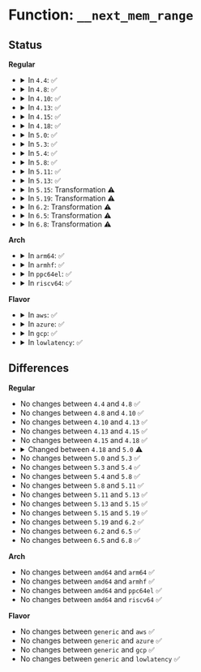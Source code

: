 # Function: <code>__next_mem_range</code>

## Status
<b>Regular</b>
<ul>
<li>
<details>
<summary>In <code>4.4</code>: ✅</summary>

```c
void __next_mem_range(u64 *idx, int nid, ulong flags, struct memblock_type *type_a, struct memblock_type *type_b, phys_addr_t *out_start, phys_addr_t *out_end, int *out_nid);
```

**Collision:** Unique Global

**Inline:** No

**Transformation:** False

**Instances:**

```
In mm/memblock.c (ffffffff8181dcc6)
Location: mm/memblock.c:884
Inline: False
Direct callers:
  - arch/x86/kernel/e820.c:memblock_find_dma_reserve
  - arch/x86/kernel/e820.c:memblock_find_dma_reserve
  - arch/x86/kernel/check.c:setup_bios_corruption_check
  - arch/x86/kernel/check.c:setup_bios_corruption_check
  - mm/nobootmem.c:free_all_bootmem
  - mm/nobootmem.c:free_all_bootmem
  - mm/memblock.c:memblock_find_in_range_node
  - mm/memblock.c:memblock_find_in_range_node
  - mm/memtest.c:early_memtest
  - mm/memtest.c:early_memtest
```
**Symbols:**

```
ffffffff8181dcc6-ffffffff8181de96: __next_mem_range (STB_GLOBAL)
```
</details>
</li>
<li>
<details>
<summary>In <code>4.8</code>: ✅</summary>

```c
void __next_mem_range(u64 *idx, int nid, ulong flags, struct memblock_type *type_a, struct memblock_type *type_b, phys_addr_t *out_start, phys_addr_t *out_end, int *out_nid);
```

**Collision:** Unique Global

**Inline:** No

**Transformation:** False

**Instances:**

```
In mm/memblock.c (ffffffff81898102)
Location: mm/memblock.c:874
Inline: False
Direct callers:
  - arch/x86/kernel/e820.c:memblock_find_dma_reserve
  - arch/x86/kernel/e820.c:memblock_find_dma_reserve
  - arch/x86/kernel/check.c:setup_bios_corruption_check
  - arch/x86/kernel/check.c:setup_bios_corruption_check
  - mm/nobootmem.c:free_all_bootmem
  - mm/nobootmem.c:free_all_bootmem
  - mm/memblock.c:memblock_find_in_range_node
  - mm/memblock.c:memblock_find_in_range_node
  - mm/memtest.c:early_memtest
  - mm/memtest.c:early_memtest
```
**Symbols:**

```
ffffffff81898102-ffffffff818982f2: __next_mem_range (STB_GLOBAL)
```
</details>
</li>
<li>
<details>
<summary>In <code>4.10</code>: ✅</summary>

```c
void __next_mem_range(u64 *idx, int nid, ulong flags, struct memblock_type *type_a, struct memblock_type *type_b, phys_addr_t *out_start, phys_addr_t *out_end, int *out_nid);
```

**Collision:** Unique Global

**Inline:** No

**Transformation:** False

**Instances:**

```
In mm/memblock.c (ffffffff818cc7a4)
Location: mm/memblock.c:874
Inline: False
Direct callers:
  - arch/x86/kernel/e820.c:memblock_find_dma_reserve
  - arch/x86/kernel/e820.c:memblock_find_dma_reserve
  - arch/x86/kernel/check.c:setup_bios_corruption_check
  - arch/x86/kernel/check.c:setup_bios_corruption_check
  - mm/nobootmem.c:free_all_bootmem
  - mm/nobootmem.c:free_all_bootmem
  - mm/memblock.c:memblock_find_in_range_node
  - mm/memblock.c:memblock_find_in_range_node
  - mm/memtest.c:early_memtest
  - mm/memtest.c:early_memtest
```
**Symbols:**

```
ffffffff818cc7a4-ffffffff818cc997: __next_mem_range (STB_GLOBAL)
```
</details>
</li>
<li>
<details>
<summary>In <code>4.13</code>: ✅</summary>

```c
void __next_mem_range(u64 *idx, int nid, ulong flags, struct memblock_type *type_a, struct memblock_type *type_b, phys_addr_t *out_start, phys_addr_t *out_end, int *out_nid);
```

**Collision:** Unique Global

**Inline:** No

**Transformation:** False

**Instances:**

```
In mm/memblock.c (ffffffff81903c5c)
Location: mm/memblock.c:870
Inline: False
Direct callers:
  - arch/x86/kernel/check.c:setup_bios_corruption_check
  - arch/x86/kernel/check.c:setup_bios_corruption_check
  - arch/x86/mm/init.c:memblock_find_dma_reserve
  - arch/x86/mm/init.c:memblock_find_dma_reserve
  - mm/nobootmem.c:free_all_bootmem
  - mm/nobootmem.c:free_all_bootmem
  - mm/memblock.c:memblock_find_in_range_node
  - mm/memblock.c:memblock_find_in_range_node
  - mm/memtest.c:early_memtest
  - mm/memtest.c:early_memtest
```
**Symbols:**

```
ffffffff81903c5c-ffffffff81903e42: __next_mem_range (STB_GLOBAL)
```
</details>
</li>
<li>
<details>
<summary>In <code>4.15</code>: ✅</summary>

```c
void __next_mem_range(u64 *idx, int nid, ulong flags, struct memblock_type *type_a, struct memblock_type *type_b, phys_addr_t *out_start, phys_addr_t *out_end, int *out_nid);
```

**Collision:** Unique Global

**Inline:** No

**Transformation:** False

**Instances:**

```
In mm/memblock.c (ffffffff8198dc67)
Location: mm/memblock.c:870
Inline: False
Direct callers:
  - arch/x86/kernel/check.c:setup_bios_corruption_check
  - arch/x86/kernel/check.c:setup_bios_corruption_check
  - arch/x86/mm/init.c:memblock_find_dma_reserve
  - arch/x86/mm/init.c:memblock_find_dma_reserve
  - mm/page_alloc.c:zero_resv_unavail
  - mm/page_alloc.c:zero_resv_unavail
  - mm/nobootmem.c:free_all_bootmem
  - mm/nobootmem.c:free_all_bootmem
  - mm/memblock.c:memblock_find_in_range_node
  - mm/memblock.c:memblock_find_in_range_node
  - mm/memtest.c:early_memtest
  - mm/memtest.c:early_memtest
```
**Symbols:**

```
ffffffff8198dc67-ffffffff8198de4a: __next_mem_range (STB_GLOBAL)
```
</details>
</li>
<li>
<details>
<summary>In <code>4.18</code>: ✅</summary>

```c
void __next_mem_range(u64 *idx, int nid, ulong flags, struct memblock_type *type_a, struct memblock_type *type_b, phys_addr_t *out_start, phys_addr_t *out_end, int *out_nid);
```

**Collision:** Unique Global

**Inline:** No

**Transformation:** False

**Instances:**

```
In mm/memblock.c (ffffffff819ea50c)
Location: mm/memblock.c:878
Inline: False
Direct callers:
  - arch/x86/kernel/check.c:setup_bios_corruption_check
  - arch/x86/kernel/check.c:setup_bios_corruption_check
  - arch/x86/mm/init.c:memblock_find_dma_reserve
  - arch/x86/mm/init.c:memblock_find_dma_reserve
  - mm/page_alloc.c:zero_resv_unavail
  - mm/page_alloc.c:zero_resv_unavail
  - mm/nobootmem.c:free_all_bootmem
  - mm/nobootmem.c:free_all_bootmem
  - mm/memblock.c:memblock_find_in_range_node
  - mm/memblock.c:memblock_find_in_range_node
  - mm/memtest.c:early_memtest
  - mm/memtest.c:early_memtest
```
**Symbols:**

```
ffffffff819ea50c-ffffffff819ea6ef: __next_mem_range (STB_GLOBAL)
```
</details>
</li>
<li>
<details>
<summary>In <code>5.0</code>: ✅</summary>

```c
void __next_mem_range(u64 *idx, int nid, enum memblock_flags flags, struct memblock_type *type_a, struct memblock_type *type_b, phys_addr_t *out_start, phys_addr_t *out_end, int *out_nid);
```

**Collision:** Unique Global

**Inline:** No

**Transformation:** False

**Instances:**

```
In mm/memblock.c (ffffffff81a2577b)
Location: mm/memblock.c:991
Inline: False
Direct callers:
  - arch/x86/kernel/check.c:setup_bios_corruption_check
  - arch/x86/kernel/check.c:setup_bios_corruption_check
  - arch/x86/mm/init.c:memblock_find_dma_reserve
  - arch/x86/mm/init.c:memblock_find_dma_reserve
  - mm/page_alloc.c:zero_resv_unavail
  - mm/page_alloc.c:zero_resv_unavail
  - mm/memblock.c:memblock_free_all
  - mm/memblock.c:memblock_free_all
  - mm/memblock.c:memblock_find_in_range_node
  - mm/memblock.c:memblock_find_in_range_node
  - mm/memtest.c:early_memtest
  - mm/memtest.c:early_memtest
```
**Symbols:**

```
ffffffff81a2577b-ffffffff81a25954: __next_mem_range (STB_GLOBAL)
```
</details>
</li>
<li>
<details>
<summary>In <code>5.3</code>: ✅</summary>

```c
void __next_mem_range(u64 *idx, int nid, enum memblock_flags flags, struct memblock_type *type_a, struct memblock_type *type_b, phys_addr_t *out_start, phys_addr_t *out_end, int *out_nid);
```

**Collision:** Unique Global

**Inline:** No

**Transformation:** False

**Instances:**

```
In mm/memblock.c (ffffffff81a95eb5)
Location: mm/memblock.c:1014
Inline: False
Direct callers:
  - arch/x86/kernel/check.c:setup_bios_corruption_check
  - arch/x86/kernel/check.c:setup_bios_corruption_check
  - arch/x86/mm/init.c:memblock_find_dma_reserve
  - arch/x86/mm/init.c:memblock_find_dma_reserve
  - mm/page_alloc.c:zero_resv_unavail
  - mm/page_alloc.c:zero_resv_unavail
  - mm/memblock.c:memblock_free_all
  - mm/memblock.c:memblock_free_all
  - mm/memblock.c:memblock_find_in_range_node
  - mm/memblock.c:memblock_find_in_range_node
  - mm/memtest.c:early_memtest
  - mm/memtest.c:early_memtest
```
**Symbols:**

```
ffffffff81a95eb5-ffffffff81a96075: __next_mem_range (STB_GLOBAL)
```
</details>
</li>
<li>
<details>
<summary>In <code>5.4</code>: ✅</summary>

```c
void __next_mem_range(u64 *idx, int nid, enum memblock_flags flags, struct memblock_type *type_a, struct memblock_type *type_b, phys_addr_t *out_start, phys_addr_t *out_end, int *out_nid);
```

**Collision:** Unique Global

**Inline:** No

**Transformation:** False

**Instances:**

```
In mm/memblock.c (ffffffff81acd78c)
Location: mm/memblock.c:1014
Inline: False
Direct callers:
  - arch/x86/kernel/check.c:setup_bios_corruption_check
  - arch/x86/kernel/check.c:setup_bios_corruption_check
  - arch/x86/mm/init.c:memblock_find_dma_reserve
  - arch/x86/mm/init.c:memblock_find_dma_reserve
  - mm/page_alloc.c:zero_resv_unavail
  - mm/page_alloc.c:zero_resv_unavail
  - mm/memblock.c:memblock_free_all
  - mm/memblock.c:memblock_free_all
  - mm/memblock.c:memblock_find_in_range_node
  - mm/memblock.c:memblock_find_in_range_node
  - mm/memtest.c:early_memtest
  - mm/memtest.c:early_memtest
```
**Symbols:**

```
ffffffff81acd78c-ffffffff81acd94c: __next_mem_range (STB_GLOBAL)
```
</details>
</li>
<li>
<details>
<summary>In <code>5.8</code>: ✅</summary>

```c
void __next_mem_range(u64 *idx, int nid, enum memblock_flags flags, struct memblock_type *type_a, struct memblock_type *type_b, phys_addr_t *out_start, phys_addr_t *out_end, int *out_nid);
```

**Collision:** Unique Global

**Inline:** No

**Transformation:** False

**Instances:**

```
In mm/memblock.c (ffffffff81bc618f)
Location: mm/memblock.c:1022
Inline: False
Direct callers:
  - arch/x86/kernel/check.c:setup_bios_corruption_check
  - arch/x86/kernel/check.c:setup_bios_corruption_check
  - arch/x86/mm/init.c:memblock_find_dma_reserve
  - arch/x86/mm/init.c:memblock_find_dma_reserve
  - mm/page_alloc.c:init_unavailable_mem
  - mm/page_alloc.c:init_unavailable_mem
  - mm/memblock.c:free_low_memory_core_early
  - mm/memblock.c:free_low_memory_core_early
  - mm/memblock.c:memblock_find_in_range_node
  - mm/memblock.c:memblock_find_in_range_node
  - mm/memtest.c:do_one_pass
  - mm/memtest.c:do_one_pass
```
**Symbols:**

```
ffffffff81bc618f-ffffffff81bc632e: __next_mem_range (STB_GLOBAL)
```
</details>
</li>
<li>
<details>
<summary>In <code>5.11</code>: ✅</summary>

```c
void __next_mem_range(u64 *idx, int nid, enum memblock_flags flags, struct memblock_type *type_a, struct memblock_type *type_b, phys_addr_t *out_start, phys_addr_t *out_end, int *out_nid);
```

**Collision:** Unique Global

**Inline:** No

**Transformation:** False

**Instances:**

```
In mm/memblock.c (ffffffff812c0510)
Location: mm/memblock.c:983
Inline: False
Direct callers:
  - arch/x86/kernel/check.c:setup_bios_corruption_check
  - arch/x86/kernel/check.c:setup_bios_corruption_check
  - arch/x86/mm/init.c:memblock_find_dma_reserve
  - arch/x86/mm/init.c:memblock_find_dma_reserve
  - mm/memblock.c:free_low_memory_core_early
  - mm/memblock.c:free_low_memory_core_early
  - mm/memblock.c:free_low_memory_core_early
  - mm/memblock.c:memblock_find_in_range_node
  - mm/memblock.c:memblock_find_in_range_node
  - mm/memtest.c:do_one_pass
  - mm/memtest.c:do_one_pass
```
**Symbols:**

```
ffffffff812c0510-ffffffff812c0713: __next_mem_range (STB_GLOBAL)
```
</details>
</li>
<li>
<details>
<summary>In <code>5.13</code>: ✅</summary>

```c
void __next_mem_range(u64 *idx, int nid, enum memblock_flags flags, struct memblock_type *type_a, struct memblock_type *type_b, phys_addr_t *out_start, phys_addr_t *out_end, int *out_nid);
```

**Collision:** Unique Global

**Inline:** No

**Transformation:** False

**Instances:**

```
In mm/memblock.c (ffffffff812c5cc0)
Location: mm/memblock.c:984
Inline: False
Direct callers:
  - arch/x86/kernel/check.c:setup_bios_corruption_check
  - arch/x86/kernel/check.c:setup_bios_corruption_check
  - arch/x86/mm/init.c:memblock_find_dma_reserve
  - arch/x86/mm/init.c:memblock_find_dma_reserve
  - mm/memblock.c:memblock_free_all
  - mm/memblock.c:memblock_free_all
  - mm/memblock.c:memblock_free_all
  - mm/memblock.c:memblock_find_in_range_node
  - mm/memblock.c:memblock_find_in_range_node
  - mm/memtest.c:do_one_pass
  - mm/memtest.c:do_one_pass
```
**Symbols:**

```
ffffffff812c5cc0-ffffffff812c5ea8: __next_mem_range (STB_GLOBAL)
```
</details>
</li>
<li>
<details>
<summary>In <code>5.15</code>: Transformation ⚠️</summary>

```c
void __next_mem_range(u64 *idx, int nid, enum memblock_flags flags, struct memblock_type *type_a, struct memblock_type *type_b, phys_addr_t *out_start, phys_addr_t *out_end, int *out_nid);
```

**Collision:** Unique Global

**Inline:** No

**Transformation:** True

**Instances:**

```
In mm/memblock.c (0)
Location: mm/memblock.c:1019
Inline: False
Direct callers:
  - arch/x86/kernel/check.c:setup_bios_corruption_check
  - arch/x86/mm/init.c:memblock_find_dma_reserve
  - arch/x86/mm/init.c:memblock_find_dma_reserve
  - mm/memblock.c:memblock_free_all
  - mm/memblock.c:memblock_free_all
  - mm/memblock.c:memblock_free_all
  - mm/memblock.c:memblock_find_in_range_node
  - mm/memblock.c:memblock_find_in_range_node
  - mm/memtest.c:do_one_pass
  - mm/memtest.c:do_one_pass
```
**Symbols:**

```
ffffffff81cbe5a3-ffffffff81cbe5be: __next_mem_range.cold (STB_LOCAL)
ffffffff8130a5c0-ffffffff8130a7b9: __next_mem_range (STB_GLOBAL)
```
</details>
</li>
<li>
<details>
<summary>In <code>5.19</code>: Transformation ⚠️</summary>

```c
void __next_mem_range(u64 *idx, int nid, enum memblock_flags flags, struct memblock_type *type_a, struct memblock_type *type_b, phys_addr_t *out_start, phys_addr_t *out_end, int *out_nid);
```

**Collision:** Unique Global

**Inline:** No

**Transformation:** True

**Instances:**

```
In mm/memblock.c (0)
Location: mm/memblock.c:1024
Inline: False
Direct callers:
  - arch/x86/kernel/check.c:setup_bios_corruption_check
  - arch/x86/mm/init.c:memblock_find_dma_reserve
  - arch/x86/mm/init.c:memblock_find_dma_reserve
  - mm/memblock.c:memblock_free_all
  - mm/memblock.c:memblock_free_all
  - mm/memblock.c:memblock_free_all
  - mm/memblock.c:memblock_find_in_range_node
  - mm/memblock.c:memblock_find_in_range_node
  - mm/memtest.c:do_one_pass
```
**Symbols:**

```
ffffffff81e70586-ffffffff81e705ab: __next_mem_range.cold (STB_LOCAL)
ffffffff813730b0-ffffffff813732f2: __next_mem_range (STB_GLOBAL)
```
</details>
</li>
<li>
<details>
<summary>In <code>6.2</code>: Transformation ⚠️</summary>

```c
void __next_mem_range(u64 *idx, int nid, enum memblock_flags flags, struct memblock_type *type_a, struct memblock_type *type_b, phys_addr_t *out_start, phys_addr_t *out_end, int *out_nid);
```

**Collision:** Unique Global

**Inline:** No

**Transformation:** True

**Instances:**

```
In mm/memblock.c (0)
Location: mm/memblock.c:1042
Inline: False
Direct callers:
  - arch/x86/kernel/check.c:setup_bios_corruption_check
  - arch/x86/mm/init.c:memblock_find_dma_reserve
  - arch/x86/mm/init.c:memblock_find_dma_reserve
  - mm/memblock.c:memblock_free_all
  - mm/memblock.c:memblock_free_all
  - mm/memblock.c:memblock_free_all
  - mm/memblock.c:memblock_find_in_range_node
  - mm/memblock.c:memblock_find_in_range_node
  - mm/memtest.c:early_memtest
  - mm/memtest.c:early_memtest
```
**Symbols:**

```
ffffffff82065702-ffffffff82065727: __next_mem_range.cold (STB_LOCAL)
ffffffff813f0830-ffffffff813f0a72: __next_mem_range (STB_GLOBAL)
```
</details>
</li>
<li>
<details>
<summary>In <code>6.5</code>: Transformation ⚠️</summary>

```c
void __next_mem_range(u64 *idx, int nid, enum memblock_flags flags, struct memblock_type *type_a, struct memblock_type *type_b, phys_addr_t *out_start, phys_addr_t *out_end, int *out_nid);
```

**Collision:** Unique Global

**Inline:** No

**Transformation:** True

**Instances:**

```
In mm/memblock.c (0)
Location: mm/memblock.c:1055
Inline: False
Direct callers:
  - arch/x86/kernel/check.c:setup_bios_corruption_check
  - arch/x86/mm/init.c:memblock_find_dma_reserve
  - arch/x86/mm/init.c:memblock_find_dma_reserve
  - mm/memblock.c:free_low_memory_core_early
  - mm/memblock.c:free_low_memory_core_early
  - mm/memblock.c:memblock_find_in_range_node
  - mm/memblock.c:memblock_find_in_range_node
  - mm/memtest.c:early_memtest
  - mm/memtest.c:early_memtest
```
**Symbols:**

```
ffffffff820e4ef3-ffffffff820e4f18: __next_mem_range.cold (STB_LOCAL)
ffffffff814243c0-ffffffff81424601: __next_mem_range (STB_GLOBAL)
```
</details>
</li>
<li>
<details>
<summary>In <code>6.8</code>: Transformation ⚠️</summary>

```c
void __next_mem_range(u64 *idx, int nid, enum memblock_flags flags, struct memblock_type *type_a, struct memblock_type *type_b, phys_addr_t *out_start, phys_addr_t *out_end, int *out_nid);
```

**Collision:** Unique Global

**Inline:** No

**Transformation:** True

**Instances:**

```
In mm/memblock.c (0)
Location: mm/memblock.c:1113
Inline: False
Direct callers:
  - arch/x86/kernel/check.c:setup_bios_corruption_check
  - arch/x86/mm/init.c:memblock_find_dma_reserve
  - arch/x86/mm/init.c:memblock_find_dma_reserve
  - mm/memblock.c:memblock_free_all
  - mm/memblock.c:memblock_free_all
  - mm/memblock.c:memblock_find_in_range_node
  - mm/memblock.c:memblock_find_in_range_node
  - mm/memtest.c:early_memtest
  - mm/memtest.c:early_memtest
```
**Symbols:**

```
ffffffff821c1bca-ffffffff821c1bef: __next_mem_range.cold (STB_LOCAL)
ffffffff814511e0-ffffffff81451421: __next_mem_range (STB_GLOBAL)
```
</details>
</li>
</ul>
<b>Arch</b>
<ul>
<li>
<details>
<summary>In <code>arm64</code>: ✅</summary>

```c
void __next_mem_range(u64 *idx, int nid, enum memblock_flags flags, struct memblock_type *type_a, struct memblock_type *type_b, phys_addr_t *out_start, phys_addr_t *out_end, int *out_nid);
```

**Collision:** Unique Global

**Inline:** No

**Transformation:** False

**Instances:**

```
In mm/memblock.c (ffff80001031b8f8)
Location: mm/memblock.c:1014
Inline: False
Direct callers:
  - mm/page_alloc.c:zero_resv_unavail
  - mm/page_alloc.c:zero_resv_unavail
  - mm/memblock.c:memblock_free_all
  - mm/memblock.c:memblock_free_all
  - mm/memblock.c:memblock_find_in_range_node
  - mm/memblock.c:memblock_find_in_range_node
  - mm/memtest.c:early_memtest
  - mm/memtest.c:early_memtest
```
**Symbols:**

```
ffff80001031b8f8-ffff80001031bb14: __next_mem_range (STB_GLOBAL)
```
</details>
</li>
<li>
<details>
<summary>In <code>armhf</code>: ✅</summary>

```c
void __next_mem_range(u64 *idx, int nid, enum memblock_flags flags, struct memblock_type *type_a, struct memblock_type *type_b, phys_addr_t *out_start, phys_addr_t *out_end, int *out_nid);
```

**Collision:** Unique Global

**Inline:** No

**Transformation:** False

**Instances:**

```
In mm/memblock.c (c05357b8)
Location: mm/memblock.c:1014
Inline: False
Direct callers:
  - mm/memblock.c:memblock_free_all
  - mm/memblock.c:memblock_free_all
  - mm/memblock.c:memblock_find_in_range_node
  - mm/memblock.c:memblock_find_in_range_node
  - mm/memtest.c:early_memtest
  - mm/memtest.c:early_memtest
```
**Symbols:**

```
c05357b8-c05359d0: __next_mem_range (STB_GLOBAL)
```
</details>
</li>
<li>
<details>
<summary>In <code>ppc64el</code>: ✅</summary>

```c
void __next_mem_range(u64 *idx, int nid, enum memblock_flags flags, struct memblock_type *type_a, struct memblock_type *type_b, phys_addr_t *out_start, phys_addr_t *out_end, int *out_nid);
```

**Collision:** Unique Global

**Inline:** No

**Transformation:** False

**Instances:**

```
In mm/memblock.c (c0000000003ef220)
Location: mm/memblock.c:1014
Inline: False
Direct callers:
  - mm/page_alloc.c:zero_resv_unavail
  - mm/page_alloc.c:zero_resv_unavail
  - mm/memblock.c:memblock_free_all
  - mm/memblock.c:memblock_free_all
  - mm/memblock.c:memblock_find_in_range_node
  - mm/memblock.c:memblock_find_in_range_node
  - mm/memtest.c:early_memtest
  - mm/memtest.c:early_memtest
```
**Symbols:**

```
c0000000003ef220-c0000000003ef538: __next_mem_range (STB_GLOBAL)
```
</details>
</li>
<li>
<details>
<summary>In <code>riscv64</code>: ✅</summary>

```c
void __next_mem_range(u64 *idx, int nid, enum memblock_flags flags, struct memblock_type *type_a, struct memblock_type *type_b, phys_addr_t *out_start, phys_addr_t *out_end, int *out_nid);
```

**Collision:** Unique Global

**Inline:** No

**Transformation:** False

**Instances:**

```
In mm/memblock.c (ffffffe000047b92)
Location: mm/memblock.c:1014
Inline: False
Direct callers:
  - mm/page_alloc.c:zero_resv_unavail
  - mm/page_alloc.c:zero_resv_unavail
  - mm/memblock.c:memblock_free_all
  - mm/memblock.c:memblock_free_all
  - mm/memblock.c:memblock_find_in_range_node
  - mm/memblock.c:memblock_find_in_range_node
  - mm/memtest.c:early_memtest
  - mm/memtest.c:early_memtest
```
**Symbols:**

```
ffffffe000047b92-ffffffe000047d0a: __next_mem_range (STB_GLOBAL)
```
</details>
</li>
</ul>
<b>Flavor</b>
<ul>
<li>
<details>
<summary>In <code>aws</code>: ✅</summary>

```c
void __next_mem_range(u64 *idx, int nid, enum memblock_flags flags, struct memblock_type *type_a, struct memblock_type *type_b, phys_addr_t *out_start, phys_addr_t *out_end, int *out_nid);
```

**Collision:** Unique Global

**Inline:** No

**Transformation:** False

**Instances:**

```
In mm/memblock.c (ffffffff81a6c5fc)
Location: mm/memblock.c:1014
Inline: False
Direct callers:
  - arch/x86/kernel/check.c:setup_bios_corruption_check
  - arch/x86/kernel/check.c:setup_bios_corruption_check
  - arch/x86/mm/init.c:memblock_find_dma_reserve
  - arch/x86/mm/init.c:memblock_find_dma_reserve
  - mm/page_alloc.c:zero_resv_unavail
  - mm/page_alloc.c:zero_resv_unavail
  - mm/memblock.c:memblock_free_all
  - mm/memblock.c:memblock_free_all
  - mm/memblock.c:memblock_find_in_range_node
  - mm/memblock.c:memblock_find_in_range_node
  - mm/memtest.c:early_memtest
  - mm/memtest.c:early_memtest
```
**Symbols:**

```
ffffffff81a6c5fc-ffffffff81a6c7bc: __next_mem_range (STB_GLOBAL)
```
</details>
</li>
<li>
<details>
<summary>In <code>azure</code>: ✅</summary>

```c
void __next_mem_range(u64 *idx, int nid, enum memblock_flags flags, struct memblock_type *type_a, struct memblock_type *type_b, phys_addr_t *out_start, phys_addr_t *out_end, int *out_nid);
```

**Collision:** Unique Global

**Inline:** No

**Transformation:** False

**Instances:**

```
In mm/memblock.c (ffffffff81a28b43)
Location: mm/memblock.c:1014
Inline: False
Direct callers:
  - arch/x86/kernel/check.c:setup_bios_corruption_check
  - arch/x86/kernel/check.c:setup_bios_corruption_check
  - arch/x86/mm/init.c:memblock_find_dma_reserve
  - arch/x86/mm/init.c:memblock_find_dma_reserve
  - mm/page_alloc.c:zero_resv_unavail
  - mm/page_alloc.c:zero_resv_unavail
  - mm/memblock.c:memblock_free_all
  - mm/memblock.c:memblock_free_all
  - mm/memblock.c:memblock_find_in_range_node
  - mm/memblock.c:memblock_find_in_range_node
  - mm/memtest.c:early_memtest
  - mm/memtest.c:early_memtest
```
**Symbols:**

```
ffffffff81a28b43-ffffffff81a28d03: __next_mem_range (STB_GLOBAL)
```
</details>
</li>
<li>
<details>
<summary>In <code>gcp</code>: ✅</summary>

```c
void __next_mem_range(u64 *idx, int nid, enum memblock_flags flags, struct memblock_type *type_a, struct memblock_type *type_b, phys_addr_t *out_start, phys_addr_t *out_end, int *out_nid);
```

**Collision:** Unique Global

**Inline:** No

**Transformation:** False

**Instances:**

```
In mm/memblock.c (ffffffff81ad8a0c)
Location: mm/memblock.c:1014
Inline: False
Direct callers:
  - arch/x86/kernel/check.c:setup_bios_corruption_check
  - arch/x86/kernel/check.c:setup_bios_corruption_check
  - arch/x86/mm/init.c:memblock_find_dma_reserve
  - arch/x86/mm/init.c:memblock_find_dma_reserve
  - mm/page_alloc.c:zero_resv_unavail
  - mm/page_alloc.c:zero_resv_unavail
  - mm/memblock.c:memblock_free_all
  - mm/memblock.c:memblock_free_all
  - mm/memblock.c:memblock_find_in_range_node
  - mm/memblock.c:memblock_find_in_range_node
  - mm/memtest.c:early_memtest
  - mm/memtest.c:early_memtest
```
**Symbols:**

```
ffffffff81ad8a0c-ffffffff81ad8bcc: __next_mem_range (STB_GLOBAL)
```
</details>
</li>
<li>
<details>
<summary>In <code>lowlatency</code>: ✅</summary>

```c
void __next_mem_range(u64 *idx, int nid, enum memblock_flags flags, struct memblock_type *type_a, struct memblock_type *type_b, phys_addr_t *out_start, phys_addr_t *out_end, int *out_nid);
```

**Collision:** Unique Global

**Inline:** No

**Transformation:** False

**Instances:**

```
In mm/memblock.c (ffffffff81ae4ec2)
Location: mm/memblock.c:1014
Inline: False
Direct callers:
  - arch/x86/kernel/check.c:setup_bios_corruption_check
  - arch/x86/kernel/check.c:setup_bios_corruption_check
  - arch/x86/mm/init.c:memblock_find_dma_reserve
  - arch/x86/mm/init.c:memblock_find_dma_reserve
  - mm/page_alloc.c:zero_resv_unavail
  - mm/page_alloc.c:zero_resv_unavail
  - mm/memblock.c:memblock_free_all
  - mm/memblock.c:memblock_free_all
  - mm/memblock.c:memblock_find_in_range_node
  - mm/memblock.c:memblock_find_in_range_node
  - mm/memtest.c:early_memtest
  - mm/memtest.c:early_memtest
```
**Symbols:**

```
ffffffff81ae4ec2-ffffffff81ae5082: __next_mem_range (STB_GLOBAL)
```
</details>
</li>
</ul>

## Differences
<b>Regular</b>
<ul>
<li>
No changes between <code>4.4</code> and <code>4.8</code> ✅
</li>
<li>
No changes between <code>4.8</code> and <code>4.10</code> ✅
</li>
<li>
No changes between <code>4.10</code> and <code>4.13</code> ✅
</li>
<li>
No changes between <code>4.13</code> and <code>4.15</code> ✅
</li>
<li>
No changes between <code>4.15</code> and <code>4.18</code> ✅
</li>
<li>
<details>
<summary>Changed between <code>4.18</code> and <code>5.0</code> ⚠️</summary>
<ul>
<li>
<b>Param type changed. </b>
<code>ulong flags</code> ➡️ <code>enum memblock_flags flags</code>
</li>
</ul>
</details>
</li>
<li>
No changes between <code>5.0</code> and <code>5.3</code> ✅
</li>
<li>
No changes between <code>5.3</code> and <code>5.4</code> ✅
</li>
<li>
No changes between <code>5.4</code> and <code>5.8</code> ✅
</li>
<li>
No changes between <code>5.8</code> and <code>5.11</code> ✅
</li>
<li>
No changes between <code>5.11</code> and <code>5.13</code> ✅
</li>
<li>
No changes between <code>5.13</code> and <code>5.15</code> ✅
</li>
<li>
No changes between <code>5.15</code> and <code>5.19</code> ✅
</li>
<li>
No changes between <code>5.19</code> and <code>6.2</code> ✅
</li>
<li>
No changes between <code>6.2</code> and <code>6.5</code> ✅
</li>
<li>
No changes between <code>6.5</code> and <code>6.8</code> ✅
</li>
</ul>
<b>Arch</b>
<ul>
<li>
No changes between <code>amd64</code> and <code>arm64</code> ✅
</li>
<li>
No changes between <code>amd64</code> and <code>armhf</code> ✅
</li>
<li>
No changes between <code>amd64</code> and <code>ppc64el</code> ✅
</li>
<li>
No changes between <code>amd64</code> and <code>riscv64</code> ✅
</li>
</ul>
<b>Flavor</b>
<ul>
<li>
No changes between <code>generic</code> and <code>aws</code> ✅
</li>
<li>
No changes between <code>generic</code> and <code>azure</code> ✅
</li>
<li>
No changes between <code>generic</code> and <code>gcp</code> ✅
</li>
<li>
No changes between <code>generic</code> and <code>lowlatency</code> ✅
</li>
</ul>
